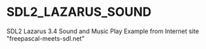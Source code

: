 # SDL2_LAZARUS_SOUND
SDL2 Lazarus 3.4 Sound and Music Play Example from Internet site "freepascal-meets-sdl.net"
